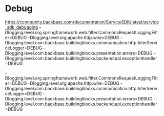 # Debug

https://community.backbase.com/documentation/ServiceSDK/latest/service_sdk_debugging
-Dlogging.level.org.springframework.web.filter.CommonsRequestLoggingFilter=DEBUG
-Dlogging.level.org.apache.http.wire=DEBUG
-Dlogging.level.com.backbase.buildingblocks.communication.http.InterServiceLogger=DEBUG
-Dlogging.level.com.backbase.buildingblocks.presentation.errors=DEBUG
-Dlogging.level.com.backbase.buildingblocks.backend.api.exceptionhandler=DEBUG

-Dlogging.level.org.springframework.web.filter.CommonsRequestLoggingFilter=DEBUG -Dlogging.level.org.apache.http.wire=DEBUG -Dlogging.level.com.backbase.buildingblocks.communication.http.InterServiceLogger=DEBUG -Dlogging.level.com.backbase.buildingblocks.presentation.errors=DEBUG  -Dlogging.level.com.backbase.buildingblocks.backend.api.exceptionhandler=DEBUG
